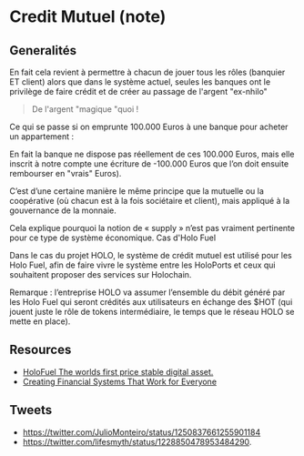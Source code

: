 Credit Mutuel (note)
==

Generalités
-

En fait cela revient à permettre à chacun de jouer tous les rôles (banquier ET client) alors que dans le système actuel, seules les banques ont le privilège de faire crédit et de créer au passage de l'argent "ex-nhilo"    
> De l'argent "magique "quoi !

Ce qui se passe si on emprunte 100.000 Euros à une banque pour acheter un appartement :

En fait la banque ne dispose pas réellement de ces 100.000 Euros, mais elle inscrit à notre compte une écriture de -100.000 Euros que l’on doit ensuite rembourser en "vrais" Euros).

C’est d’une certaine manière le même principe que la mutuelle ou la coopérative (où chacun est à la fois sociétaire et client), mais appliqué à la gouvernance de la monnaie.

Cela explique pourquoi la notion de « supply » n’est pas vraiment pertinente pour ce type de système économique.
Cas d'Holo Fuel

Dans le cas du projet HOLO, le système de crédit mutuel est utilisé pour les Holo Fuel, afin de faire vivre le système entre les HoloPorts et ceux qui souhaitent proposer des services sur Holochain.

Remarque : l’entreprise HOLO va assumer l’ensemble du débit généré par les Holo Fuel qui seront crédités aux utilisateurs en échange des $HOT (qui jouent juste le rôle de tokens intermédiaire, le temps que le réseau HOLO se mette en place).


Resources
-

* <a href="https://medium.com/@cloudthings/holofuel-the-worlds-first-price-stable-digital-asset-b97c2de95905">HoloFuel The worlds first price stable digital asset.</a>   
* <a href="https://medium.com/holochain/the-holocene-explosion-2-3-game-changing-possibilities-in-a-world-of-unenclosable-carriers-7c1a97f32e9c">Creating Financial Systems That Work for Everyone</a> 

Tweets
-
* https://twitter.com/JulioMonteiro/status/1250837661255901184
* https://twitter.com/lifesmyth/status/1228850478953484290.  
